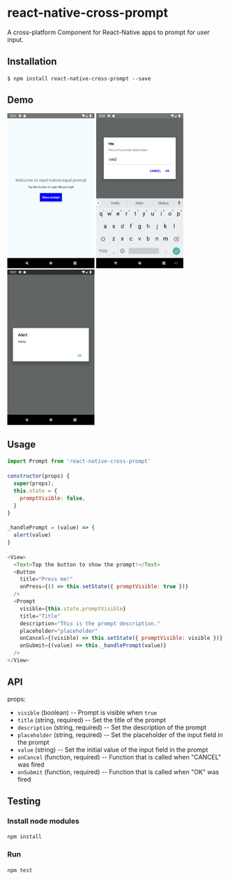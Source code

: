 # react-native-cross-prompt
A cross-platform Component for React-Native apps to prompt for user input.

## Installation

```
$ npm install react-native-cross-prompt --save
```

## Demo
<p align="left">
  <img src="https://github.com/ClementBreger/react-native-cross-prompt/blob/master/demos/demo1.png" width="200" title="screenshot 1">
  <img src="https://github.com/ClementBreger/react-native-cross-prompt/blob/master/demos/demo2.png" width="200" title="screenshot 2">
  <img src="https://github.com/ClementBreger/react-native-cross-prompt/blob/master/demos/demo3.png" width="200" title="screenshot 3">
</p>

## Usage
```js
import Prompt from 'react-native-cross-prompt'

constructor(props) {
  super(props);
  this.state = {
    promptVisible: false,
  }
}

_handlePrompt = (value) => {
  alert(value)
}

<View>
  <Text>Tap the button to show the prompt!</Text>
  <Button
    title="Press me!"
    onPress={() => this.setState({ promptVisible: true })}
  />
  <Prompt
    visible={this.state.promptVisible}
    title="Title"
    description="This is the prompt description."
    placeholder="placeholder"
    onCancel={(visible) => this.setState({ promptVisible: visible })}
    onSubmit={(value) => this._handlePrompt(value)}
  />
</View>
```

## API
props:
- `visible` (boolean) -- Prompt is visible when `true`
- `title` (string, required) -- Set the title of the prompt
- `description` (string, required) -- Set the description of the prompt
- `placeholder` (string, required) -- Set the placeholder of the input field in the prompt
- `value` (string) -- Set the initial value of the input field in the prompt
- `onCancel` (function, required) -- Function that is called when "CANCEL" was fired
- `onSubmit` (function, required) -- Function that is called when "OK" was fired

## Testing
### Install node modules
`npm install`
### Run
`npm test`

